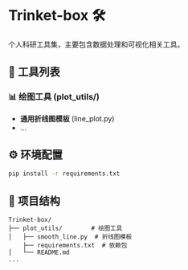 # Trinket-box 🛠️

个人科研工具集，主要包含数据处理和可视化相关工具。

## 🔧 工具列表

### 📊 绘图工具 (plot_utils/)

- **通用折线图模板** (line_plot.py)
- ...

## ⚙️ 环境配置

```bash
pip install -r requirements.txt
```

## 📁 项目结构
```
Trinket-box/
├── plot_utils/        # 绘图工具
│   ├── smooth_line.py  # 折线图模板
    ├── requirements.txt  # 依赖包
│   └── README.md
... 
```
